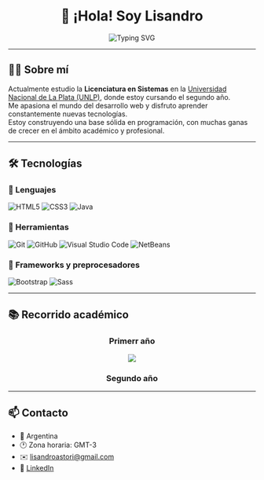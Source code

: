 <h1 align="center">👋 ¡Hola! Soy Lisandro</h1>

<p align="center">
  <img src="https://readme-typing-svg.herokuapp.com?font=Fira+Code&size=22&pause=1000&color=FFD700&center=true&vCenter=true&width=500&lines=Estudiante+de+Sistemas;Desarrollador+Web+en+proceso;Apasionado+por+el+código+💻;Aprendiendo+nuevas+tecnologías+🚀;Curioso+y+proactivo+🧠&background=00000000&cursorColor=00FFFF" alt="Typing SVG" />
</p>

---

## 🧑‍💻 Sobre mí

Actualmente estudio la **Licenciatura en Sistemas** en la [Universidad Nacional de La Plata (UNLP)](https://unlp.edu.ar), donde estoy cursando el segundo año.  
Me apasiona el mundo del desarrollo web y disfruto aprender constantemente nuevas tecnologías.  
Estoy construyendo una base sólida en programación, con muchas ganas de crecer en el ámbito académico y profesional.

---

## 🛠️ Tecnologías

### 🧾 Lenguajes

![HTML5](https://img.shields.io/badge/HTML5-E34F26?style=flat&logo=html5&logoColor=white)
![CSS3](https://img.shields.io/badge/CSS3-1572B6?style=flat&logo=css3&logoColor=white)
![Java](https://img.shields.io/badge/Java-ED8B00?style=flat&logo=java&logoColor=white)

### 🧩 Herramientas

![Git](https://img.shields.io/badge/Git-F05032?style=flat&logo=git&logoColor=white)
![GitHub](https://img.shields.io/badge/GitHub-181717?style=flat&logo=github&logoColor=white)
![Visual Studio Code](https://img.shields.io/badge/VSCode-007ACC?style=flat&logo=visual-studio-code&logoColor=white)
![NetBeans](https://img.shields.io/badge/NetBeans-1B6AC6?style=flat&logo=apache-netbeans-ide&logoColor=white)

### 🎨 Frameworks y preprocesadores

![Bootstrap](https://img.shields.io/badge/Bootstrap-563D7C?style=flat&logo=bootstrap&logoColor=white)
![Sass](https://img.shields.io/badge/Sass-CC6699?style=flat&logo=sass&logoColor=white)

---

## 📚 Recorrido académico

<div align="center">

<h3>Primerr año</h3>
<a href="https://github.com/LisandroAstori/TallerDeProgramacion">
  <img src="https://github-readme-stats.vercel.app/api/pin/?username=LisandroAstori&repo=algoritmos-unlp&theme=tokyonight" />
</a>


<h3>Segundo año</h3>



</div>

---

## 📫 Contacto

- 📍 Argentina
- 🕐 Zona horaria: GMT-3
- ✉️ lisandroastori@gmail.com
- 💼 [LinkedIn](https://www.linkedin.com/in/lisandroastori/)


